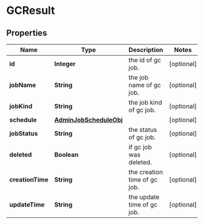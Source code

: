 
# GCResult

## Properties
Name | Type | Description | Notes
------------ | ------------- | ------------- | -------------
**id** | **Integer** | the id of gc job. |  [optional]
**jobName** | **String** | the job name of gc job. |  [optional]
**jobKind** | **String** | the job kind of gc job. |  [optional]
**schedule** | [**AdminJobScheduleObj**](AdminJobScheduleObj.md) |  |  [optional]
**jobStatus** | **String** | the status of gc job. |  [optional]
**deleted** | **Boolean** | if gc job was deleted. |  [optional]
**creationTime** | **String** | the creation time of gc job. |  [optional]
**updateTime** | **String** | the update time of gc job. |  [optional]



